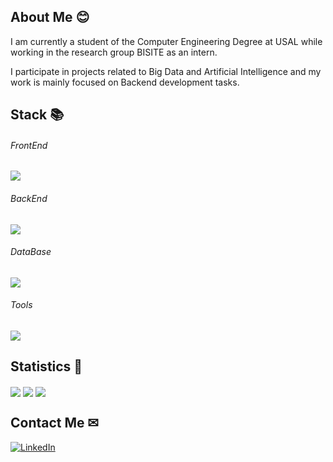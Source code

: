 ## About Me 😊

I am currently a student of the Computer Engineering Degree at USAL while working in the research group BISITE as an intern.

I participate in projects related to Big Data and Artificial Intelligence and my work is mainly focused on Backend development tasks.

## Stack 📚

<p align="center">
  <h6>FrontEnd</h6>
  <a href="https://skillicons.dev">
    <img src="https://skillicons.dev/icons?i=vuejs,react,nodejs,typescript" />
  </a>
</p>
<p align="center">
  <h6>BackEnd</h6>
  <a href="https://skillicons.dev">
    <img src="https://skillicons.dev/icons?i=express,graphql,python,flask,java" />
  </a>
</p>
<p align="center">
  <h6>DataBase</h6>
  <a href="https://skillicons.dev">
    <img src="https://skillicons.dev/icons?i=postgresql,mongodb" />
  </a>
</p>
<p align="center">
  <h6>Tools</h6>
  <a href="https://skillicons.dev">
    <img src="https://skillicons.dev/icons?i=git,gitlab" />
  </a>
</p>

## Statistics 🧐
<img align="center" src="https://github-readme-stats.vercel.app/api?username=DavidSanSan110&show_icons=true&theme=tokyonight&count_private=true" />

<img align="center" src="https://github-readme-streak-stats.herokuapp.com/?user=DavidSanSan110&theme=tokyonight" />

<img align="center" src="https://my-github-readme-stats-six.vercel.app/api/top-langs/?username=DavidSanSan110&layout=compact&langs_count=6&theme=tokyonight" />

## Contact Me ✉
<a href="https://www.linkedin.com/in/davidsansan/?locale=en_US" rel="nofollow"><img alt="LinkedIn" src="https://camo.githubusercontent.com/a493f6833f99fb3c85788d6d9305e6b7a42b838e5ee5d138fd9a8214a7e77472/68747470733a2f2f696d672e736869656c64732e696f2f62616467652f6c696e6b6564696e2d2532333030373742352e7376673f267374796c653d666f722d7468652d6261646765266c6f676f3d6c696e6b6564696e266c6f676f436f6c6f723d7768697465" data-canonical-src="https://img.shields.io/badge/linkedin-%230077B5.svg?&amp;style=for-the-badge&amp;logo=linkedin&amp;logoColor=white" style="max-width: 100%;"></a>
